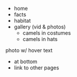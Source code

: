 - home
- facts
- habitat
- gallery (vid & photos)
  - camels in costumes
  - camels in hats

photo w/ hover text

- at bottom
- link to other pages
